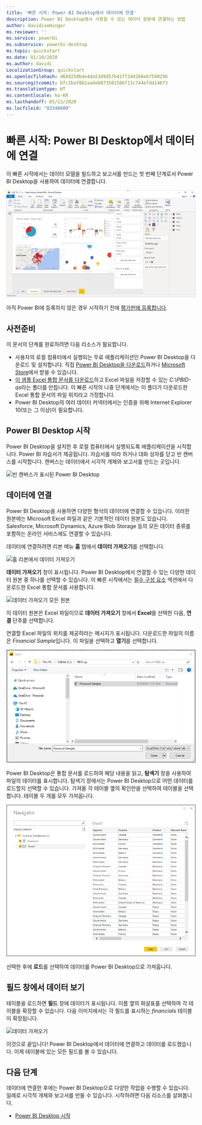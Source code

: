 ```yaml
---
title: '빠른 시작: Power BI Desktop에서 데이터에 연결'
description: Power BI Desktop에서 사용할 수 있는 데이터 원본에 연결하는 방법
author: davidiseminger
ms.reviewer: ''
ms.service: powerbi
ms.subservice: powerbi-desktop
ms.topic: quickstart
ms.date: 01/10/2020
ms.author: davidi
LocalizationGroup: quickstart
ms.openlocfilehash: d689258b4e4da5349d57b41f72d4266eb759029b
ms.sourcegitcommit: bfc2baf862aade6873501566f13c744efdd146f3
ms.translationtype: HT
ms.contentlocale: ko-KR
ms.lasthandoff: 05/13/2020
ms.locfileid: "83348600"
---
```

# <a name="quickstart-connect-to-data-in-power-bi-desktop"></a>빠른 시작: Power BI Desktop에서 데이터에 연결

이 빠른 시작에서는 데이터 모델을 빌드하고 보고서를 만드는 첫 번째 단계로서 Power BI Desktop을 사용하여 데이터에 연결합니다.

![Power BI Desktop](media/desktop-what-is-desktop/what-is-desktop_01.png)

아직 Power BI에 등록하지 않은 경우 시작하기 전에 [평가판에 등록합니다](https://app.powerbi.com/signupredirect?pbi_source=web).

## <a name="prerequisites"></a>사전준비

이 문서의 단계를 완료하려면 다음 리소스가 필요합니다.

* 사용자의 로컬 컴퓨터에서 실행되는 무료 애플리케이션인 Power BI Desktop을 다운로드 및 설치합니다. 직접 [Power BI Desktop을 다운로드](https://powerbi.microsoft.com/desktop)하거나 [Microsoft Store](https://aka.ms/pbidesktopstore)에서 받을 수 있습니다.
* [이 샘플 Excel 통합 문서를 다운로드](https://go.microsoft.com/fwlink/?LinkID=521962)하고 Excel 파일을 저장할 수 있는 *C:\PBID-qs*라는 폴더를 만듭니다. 이 빠른 시작의 나중 단계에서는 이 폴더가 다운로드한 Excel 통합 문서의 파일 위치라고 가정합니다.
* Power BI Desktop의 여러 데이터 커넥터에서는 인증을 위해 Internet Explorer 10(또는 그 이상)이 필요합니다.

## <a name="launch-power-bi-desktop"></a>Power BI Desktop 시작

Power BI Desktop을 설치한 후 로컬 컴퓨터에서 실행되도록 애플리케이션을 시작합니다. Power BI 자습서가 제공됩니다. 자습서를 따라 하거나 대화 상자를 닫고 빈 캔버스를 시작합니다. 캔버스는 데이터에서 시각적 개체와 보고서를 만드는 곳입니다.

![빈 캔버스가 표시된 Power BI Desktop](media/desktop-quickstart-connect-to-data/qs-connect-data_01.png)

## <a name="connect-to-data"></a>데이터에 연결

Power BI Desktop을 사용하면 다양한 형식의 데이터에 연결할 수 있습니다. 이러한 원본에는 Microsoft Excel 파일과 같은 기본적인 데이터 원본도 있습니다. Salesforce, Microsoft Dynamics, Azure Blob Storage 등의 모든 데이터 종류를 포함하는 온라인 서비스에도 연결할 수 있습니다.

데이터에 연결하려면 리본 메뉴 **홈** 탭에서 **데이터 가져오기**를 선택합니다.

![홈 리본에서 데이터 가져오기](media/desktop-quickstart-connect-to-data/qs-connect-data_02.png)

**데이터 가져오기** 창이 표시됩니다. Power BI Desktop에서 연결할 수 있는 다양한 데이터 원본 중 하나를 선택할 수 있습니다. 이 빠른 시작에서는 [필수 구성 요소](#prerequisites) 섹션에서 다운로드한 Excel 통합 문서를 사용합니다.

![데이터 가져오기 모든 원본](media/desktop-quickstart-connect-to-data/qs-connect-data_03.png)

이 데이터 원본은 Excel 파일이므로 **데이터 가져오기** 창에서 **Excel**을 선택한 다음, **연결** 단추를 선택합니다.

연결할 Excel 파일의 위치를 제공하라는 메시지가 표시됩니다. 다운로드한 파일의 이름은 *Financial Sample*입니다. 이 파일을 선택하고 **열기**를 선택합니다.

![Financial Sample의 데이터 가져오기](media/desktop-quickstart-connect-to-data/qs-connect-data_04.png)

Power BI Desktop은 통합 문서를 로드하여 해당 내용을 읽고, **탐색기** 창을 사용하여 파일의 데이터를 표시합니다. 탐색기 창에서는 Power BI Desktop으로 어떤 데이터를 로드할지 선택할 수 있습니다. 가져올 각 테이블 옆의 확인란을 선택하여 테이블을 선택합니다. 테이블 두 개를 모두 가져옵니다.

![탐색기 창에서 데이터 선택](media/desktop-quickstart-connect-to-data/qs-connect-data_05.png)

선택한 후에 **로드**를 선택하여 데이터를 Power BI Desktop으로 가져옵니다.

## <a name="view-data-in-the-fields-pane"></a>필드 창에서 데이터 보기

테이블을 로드하면 **필드** 창에 데이터가 표시됩니다. 이름 옆의 화살표를 선택하여 각 테이블을 확장할 수 있습니다. 다음 이미지에서는 각 필드를 표시하는 *financials* 테이블이 확장됩니다.

![데이터 가져오기](media/desktop-quickstart-connect-to-data/qs-connect-data_06.png)

이것으로 끝입니다! Power BI Desktop에서 데이터에 연결하고 데이터를 로드했습니다. 이제 테이블에 있는 모든 필드를 볼 수 있습니다.

## <a name="next-steps"></a>다음 단계

데이터에 연결한 후에는 Power BI Desktop으로 다양한 작업을 수행할 수 있습니다. 일례로 시각적 개체와 보고서를 만들 수 있습니다. 시작하려면 다음 리소스를 살펴봅니다.

* [Power BI Desktop 시작](../fundamentals/desktop-getting-started.md)
